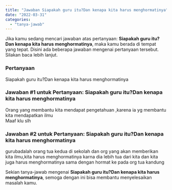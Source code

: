 ```yaml
---
title: "Jawaban Siapakah guru itu?Dan kenapa kita harus menghormatinya"
date: "2022-03-31"
categories: 
  - "tanya-jawab"
---
```


Jika kamu sedang mencari jawaban atas pertanyaan: **Siapakah guru itu?Dan kenapa kita harus menghormatinya**, maka kamu berada di tempat yang tepat. Disini ada beberapa jawaban mengenai pertanyaan tersebut. Silakan baca lebih lanjut.

### Pertanyaan

Siapakah guru itu?Dan kenapa kita harus menghormatinya

### Jawaban #1 untuk Pertanyaan: Siapakah guru itu?Dan kenapa kita harus menghormatinya

Orang yang membantu kita mendapat pengetahuan ,karena ia yg membantu kita mendapatkan ilmu  
Maaf klu slh

### Jawaban #2 untuk Pertanyaan: Siapakah guru itu?Dan kenapa kita harus menghormatinya

gurubadalah orang tua kedua di sekolah dan org yang akan memberikan kita ilmu,kita harus menghormatinya karna dia lebih tua dari kita dan kita juga harus menghormatinya sama dengan hormat ke pada org tua kandung

Sekian tanya-jawab mengenai **Siapakah guru itu?Dan kenapa kita harus menghormatinya**, semoga dengan ini bisa membantu menyelesaikan masalah kamu.
